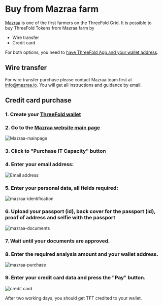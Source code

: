 # Buy from Mazraa farm

[Mazraa](https://mazraa.io) is one of the first farmers on the ThreeFold Grid. It is possible to buy ThreeFold Tokens from Mazraa farm by 
* Wire transfer
* Credit card

For both options, you need to [have ThreeFold App and your wallet address](https://threefoldfoundation.github.io/info_tokens/#/threefold_app).

## Wire transfer 

For wire transfer purchase please contact Mazraa team first at info@mazraa.io. 
You will get all instructions and guidance by email.

## Credit card purchase

### 1. Create your [ThreeFold wallet](https://threefoldfoundation.github.io/info_tokens/#/threefold_app)
### 2. Go to the [Mazraa website main page](https://mazraa.io)
![Mazraa-mainpage](../img/mazraa-mainpage.png)
### 3. Click to "Purchase IT Capacity" button
### 4. Enter your email address:
![Email address](../img/mazraa-email.png)
### 5. Enter your personal data, all fields required:
![mazraa-identification](../img/mazraa-identification.png)
### 6. Upload your passport (id), back cover for the passport (id), proof of address and selfie with the passport
![mazraa-documents](../img/mazraa-documents.png)
### 7. Wait until your documents are approved. 
### 8. Enter the required analysis amount and your wallet address.
![mazraa-purchase](../img/mazraa-purchase.png)
### 9. Enter your credit card data and press the "Pay" button.
![credit card](../img/mazraa-credit_card.png)

After two working days, you should get TFT credited to your wallet.

